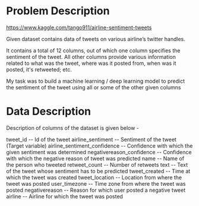 # Problem Description

https://www.kaggle.com/tango911/airline-sentiment-tweets

Given dataset contains data of tweets on various airline’s twitter handles.

It contains a total of 12 columns, out of which one column specifies the sentiment of the tweet. All other columns provide various information related to what was the tweet, where was it posted from, when was it posted, it's retweeted; etc.

My task was to build a machine learning / deep learning model to predict the sentiment of the tweet using all or some of the other given columns

# Data Description

Description of columns of the dataset is given below -

tweet_id -- Id of the tweet
airline_sentiment -- Sentiment of the tweet (Target variable)
airline_sentiment_confidence -- Confidence with which the given sentiment was determined
negativereason_confidence -- Confidence with which the negative reason of tweet was predicted
name -- Name of the person who tweeted
retweet_count -- Number of retweets
text -- Text of the tweet whose sentiment has to be predicted
tweet_created -- Time at which the tweet was created
tweet_location -- Location from where the tweet was posted
user_timezone -- Time zone from where the tweet was posted
negativereason -- Reason for which user posted a negative tweet
airline -- Airline for which the tweet was posted

